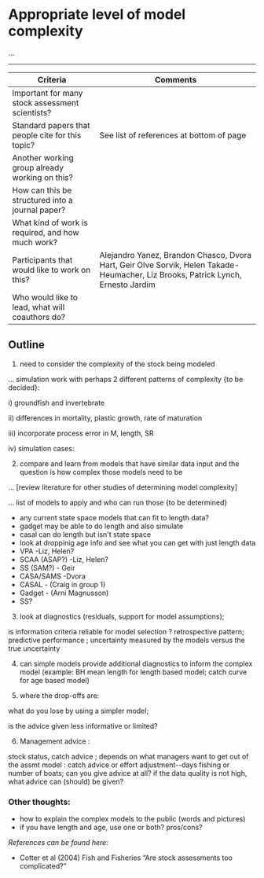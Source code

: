 # Appropriate level of model complexity

...

***

Criteria | Comments
-------- | --------
Important for many stock assessment scientists?   |
Standard papers that people cite for this topic?  | See list of references at bottom of page
Another working group already working on this?    |
How can this be structured into a journal paper?  |
What kind of work is required, and how much work? |
Participants that would like to work on this?     | Alejandro Yanez, Brandon Chasco, Dvora Hart, Geir Olve Sorvik, Helen Takade-Heumacher, Liz Brooks, Patrick Lynch, Ernesto Jardim
Who would like to lead, what will coauthors do?   |

## Outline

1. need to consider the complexity of the stock being modeled

...  simulation work with perhaps 2 different patterns of complexity {to be decided}:

i)   groundfish and invertebrate

ii)  differences in mortality, plastic growth, rate of maturation

iii) incorporate process error in M, length, SR

iv)  simulation cases:

2. compare and learn from models that have similar data input and the question is how complex those models need to be

... [review literature for other studies of determining model complexity]

... list of models to apply and who can run those {to be determined}

* any current state space models that can fit to length data?
* gadget may be able to do length and also simulate
* casal can do length but isn't state space
* look at droppinig age info and see what you can get with just length data
* VPA   -Liz, Helen?
* SCAA (ASAP?) -Liz, Helen?
* SS (SAM?) - Geir
* CASA/SAMS -Dvora
* CASAL - (Craig in group 1)
* Gadget - (Arni Magnusson)
* SS?

3. look at diagnostics (residuals, support for model assumptions);

is information criteria reliable for model selection ? retrospective pattern; predictive performance ; uncertainty measured by the models versus the true uncertainty

4. can simple models provide additional diagnostics to inform the complex model
(example: BH mean length for length based model; catch curve for age based model)

5. where the drop-offs are:
 
 what do you lose by using a simpler model;
 
  is the advice given less informative or limited? 

6. Management advice :

stock status, catch advice ; depends on what managers want to get out of the assmt model : catch advice or effort adjustment--days fishing or number of boats; can 
you give advice at all?  if the data quality is not high, what advice can (should) be given?

### Other thoughts:
- how to explain the complex models to the public (words and pictures)
- if you have length and age, use one or both? pros/cons?



*References can be found here:*
* Cotter et al (2004) Fish and Fisheries “Are stock assessments too complicated?” 
